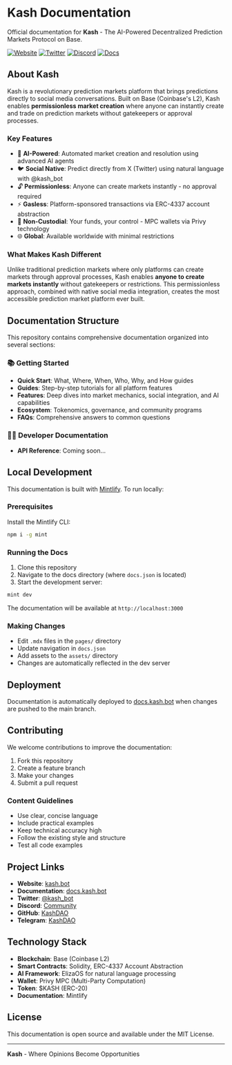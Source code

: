 # Kash Documentation

Official documentation for **Kash** - The AI-Powered Decentralized Prediction Markets Protocol on Base.

[![Website](https://img.shields.io/badge/Website-kash.bot-FBD109)](https://kash.bot)
[![Twitter](https://img.shields.io/badge/Twitter-@kash_bot-1DA1F2)](https://x.com/kash_bot)
[![Discord](https://img.shields.io/badge/Discord-Community-7289DA)](https://discord.gg/bKBC3Gyp)
[![Docs](https://img.shields.io/badge/Docs-Live-FBD109)](https://docs.kash.bot)

## About Kash

Kash is a revolutionary prediction markets platform that brings predictions directly to social media conversations. Built on Base (Coinbase's L2), Kash enables **permissionless market creation** where anyone can instantly create and trade on prediction markets without gatekeepers or approval processes.

### Key Features

- 🤖 **AI-Powered**: Automated market creation and resolution using advanced AI agents
- 🐦 **Social Native**: Predict directly from X (Twitter) using natural language with @kash_bot
- 🔓 **Permissionless**: Anyone can create markets instantly - no approval required
- ⚡ **Gasless**: Platform-sponsored transactions via ERC-4337 account abstraction
- 🔐 **Non-Custodial**: Your funds, your control - MPC wallets via Privy technology
- 🌐 **Global**: Available worldwide with minimal restrictions

### What Makes Kash Different

Unlike traditional prediction markets where only platforms can create markets through approval processes, Kash enables **anyone to create markets instantly** without gatekeepers or restrictions. This permissionless approach, combined with native social media integration, creates the most accessible prediction market platform ever built.

## Documentation Structure

This repository contains comprehensive documentation organized into several sections:

### 📚 Getting Started
- **Quick Start**: What, Where, When, Who, Why, and How guides
- **Guides**: Step-by-step tutorials for all platform features
- **Features**: Deep dives into market mechanics, social integration, and AI capabilities
- **Ecosystem**: Tokenomics, governance, and community programs
- **FAQs**: Comprehensive answers to common questions

### 👨‍💻 Developer Documentation
- **API Reference**: Coming soon...

## Local Development

This documentation is built with [Mintlify](https://mintlify.com). To run locally:

### Prerequisites

Install the Mintlify CLI:
```bash
npm i -g mint
```

### Running the Docs

1. Clone this repository
2. Navigate to the docs directory (where `docs.json` is located)
3. Start the development server:
```bash
mint dev
```

The documentation will be available at `http://localhost:3000`

### Making Changes

- Edit `.mdx` files in the `pages/` directory
- Update navigation in `docs.json`
- Add assets to the `assets/` directory
- Changes are automatically reflected in the dev server

## Deployment

Documentation is automatically deployed to [docs.kash.bot](https://docs.kash.bot) when changes are pushed to the main branch.

## Contributing

We welcome contributions to improve the documentation:

1. Fork this repository
2. Create a feature branch
3. Make your changes
4. Submit a pull request

### Content Guidelines

- Use clear, concise language
- Include practical examples
- Keep technical accuracy high
- Follow the existing style and structure
- Test all code examples

## Project Links

- **Website**: [kash.bot](https://kash.bot)
- **Documentation**: [docs.kash.bot](https://docs.kash.bot)
- **Twitter**: [@kash_bot](https://x.com/kash_bot)
- **Discord**: [Community](https://discord.gg/bKBC3Gyp)
- **GitHub**: [KashDAO](https://github.com/KashDAO)
- **Telegram**: [KashDAO](https://t.me/kashDAO)

## Technology Stack

- **Blockchain**: Base (Coinbase L2)
- **Smart Contracts**: Solidity, ERC-4337 Account Abstraction
- **AI Framework**: ElizaOS for natural language processing
- **Wallet**: Privy MPC (Multi-Party Computation)
- **Token**: $KASH (ERC-20)
- **Documentation**: Mintlify

## License

This documentation is open source and available under the MIT License.

---

**Kash** - Where Opinions Become Opportunities
